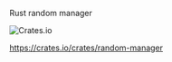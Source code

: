 
Rust random manager

![Crates.io](https://img.shields.io/crates/v/random-manager?logo=rust&style=for-the-badge)

https://crates.io/crates/random-manager
